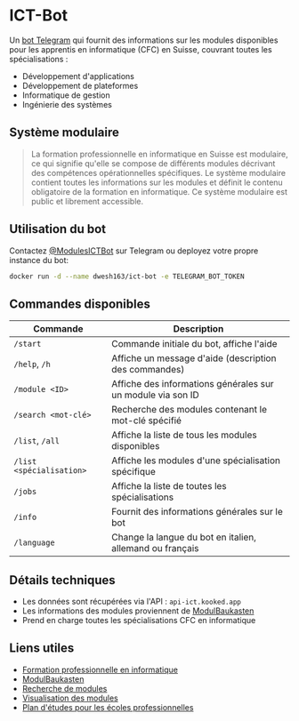 # ICT-Bot

Un [bot Telegram](https://telegram.org/blog/bot-revolution) qui fournit des informations sur les modules disponibles pour les apprentis en informatique (CFC) en Suisse, couvrant toutes les spécialisations :

-   Développement d'applications
-   Développement de plateformes
-   Informatique de gestion
-   Ingénierie des systèmes

## Système modulaire

> La formation professionnelle en informatique en Suisse est modulaire, ce qui signifie qu'elle se compose de différents modules décrivant des compétences opérationnelles spécifiques. Le système modulaire contient toutes les informations sur les modules et définit le contenu obligatoire de la formation en informatique. Ce système modulaire est public et librement accessible.

## Utilisation du bot

Contactez [@ModulesICTBot](https://t.me/modulesIctBot) sur Telegram ou deployez votre propre instance du bot:

```bash
docker run -d --name dwesh163/ict-bot -e TELEGRAM_BOT_TOKEN
```

## Commandes disponibles

| Commande                 | Description                                                 |
| ------------------------ | ----------------------------------------------------------- |
| `/start`                 | Commande initiale du bot, affiche l'aide                    |
| `/help`, `/h`            | Affiche un message d'aide (description des commandes)       |
| `/module <ID>`           | Affiche des informations générales sur un module via son ID |
| `/search <mot-clé>`      | Recherche des modules contenant le mot-clé spécifié         |
| `/list`, `/all`          | Affiche la liste de tous les modules disponibles            |
| `/list <spécialisation>` | Affiche les modules d'une spécialisation spécifique         |
| `/jobs`                  | Affiche la liste de toutes les spécialisations              |
| `/info`                  | Fournit des informations générales sur le bot               |
| `/language`              | Change la langue du bot en italien, allemand ou français    |

## Détails techniques

-   Les données sont récupérées via l'API : `api-ict.kooked.app`
-   Les informations des modules proviennent de [ModulBaukasten](https://www.modulbaukasten.ch/)
-   Prend en charge toutes les spécialisations CFC en informatique

## Liens utiles

-   [Formation professionnelle en informatique](https://www.ict-berufsbildung.ch/fr/formation-professionnelle/)
-   [ModulBaukasten](https://www.modulbaukasten.ch/)
-   [Recherche de modules](https://www.modulbaukasten.ch/module/search)
-   [Visualisation des modules](https://www.modulbaukasten.ch/module/visualization)
-   [Plan d'études pour les écoles professionnelles](https://www.ict-berufsbildung.ch/fr/formation-professionnelle-informatique/ecoles-professionnelles/)

